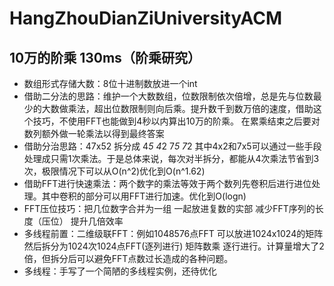 # HangZhouDianZiUniversityACM
## 10万的阶乘 130ms（阶乘研究）
* 数组形式存储大数：8位十进制数放进一个int
* 借助二分法的思路：维护一个大数数组，位数限制依次倍增，总是先与位数最少的大数做乘法，超出位数限制则向后乘。提升数千到数万倍的速度，借助这个技巧，不使用FFT也能做到4秒以内算出10万的阶乘。 在累乘结束之后要对数列额外做一轮乘法以得到最终答案
* 借助分治思路：47x52 拆分成 4*5 4*2 7*5 7*2 其中4x2和7x5可以通过一些手段处理成只需1次乘法。于是总体来说，每次对半拆分，都能从4次乘法节省到3次，极限情况下可以从O(n^2)优化到O(n^1.62)
* 借助FFT进行快速乘法：两个数字的乘法等效于两个数列先卷积后进行进位处理。其中卷积的部分可以用FFT进行加速。优化到O(logn)
* FFT压位技巧：把几位数字合并为一组 一起放进复数的实部 减少FFT序列的长度（压位） 提升几倍效率
* 多线程前置：二维级联FFT：例如1048576点FFT 可以放进1024x1024的矩阵 然后拆分为1024次1024点FFT(逐列进行) 矩阵数乘 逐行进行。计算量增大了2倍，但拆分后可以避免FFT点数过长造成的各种问题。
* 多线程：手写了一个简陋的多线程实例，还待优化
